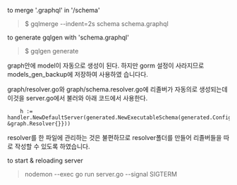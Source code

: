 to merge '.graphql' in '/schema'

> $ gqlmerge --indent=2s schema schema.graphql

to generate gqlgen with 'schema.graphql'

> $ gqlgen generate

graph안에 model이 자동으로 생성이 된다. 하지만 gorm 설정이 사라지므로 models_gen_backup에 저장하여 사용하였 습니다다.

graph/resolver.go와 graph/schema.resolver.go에 리졸버가 자동의로 생성되는데 이것을 server.go에서 불러와 아래 코드에서 사용한다.

```
	h := handler.NewDefaultServer(generated.NewExecutableSchema(generated.Config{Resolvers: &graph.Resolver{}}))
```

resolver를 한 파일에 관리하는 것은 불편하므로 resolver폴더를 만들어 리졸버들을 따로 작성할 수 있도록 하였습니다.

to start & reloading server

> nodemon --exec go run server.go --signal SIGTERM
